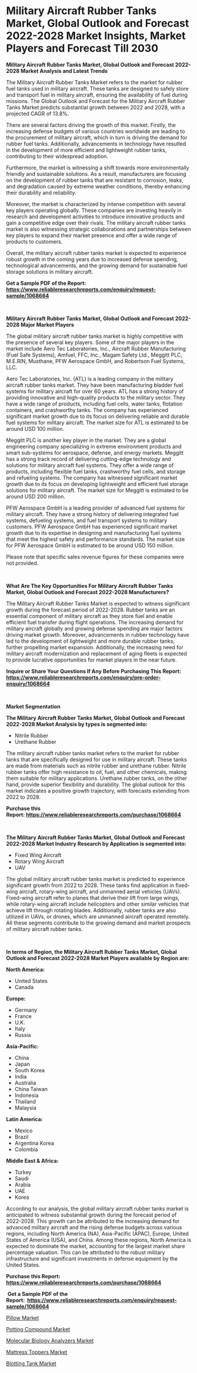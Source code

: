 <p><h1>Military Aircraft Rubber Tanks Market, Global Outlook and Forecast 2022-2028 Market Insights, Market Players and Forecast Till 2030</h1></p><p><strong>Military Aircraft Rubber Tanks Market, Global Outlook and Forecast 2022-2028 Market Analysis and Latest Trends</strong></p>
<p><p>The Military Aircraft Rubber Tanks Market refers to the market for rubber fuel tanks used in military aircraft. These tanks are designed to safely store and transport fuel in military aircraft, ensuring the availability of fuel during missions. The Global Outlook and Forecast for the Military Aircraft Rubber Tanks Market predicts substantial growth between 2022 and 2028, with a projected CAGR of 13.8%.</p><p>There are several factors driving the growth of this market. Firstly, the increasing defense budgets of various countries worldwide are leading to the procurement of military aircraft, which in turn is driving the demand for rubber fuel tanks. Additionally, advancements in technology have resulted in the development of more efficient and lightweight rubber tanks, contributing to their widespread adoption.</p><p>Furthermore, the market is witnessing a shift towards more environmentally friendly and sustainable solutions. As a result, manufacturers are focusing on the development of rubber tanks that are resistant to corrosion, leaks, and degradation caused by extreme weather conditions, thereby enhancing their durability and reliability.</p><p>Moreover, the market is characterized by intense competition with several key players operating globally. These companies are investing heavily in research and development activities to introduce innovative products and gain a competitive edge over their rivals. The military aircraft rubber tanks market is also witnessing strategic collaborations and partnerships between key players to expand their market presence and offer a wide range of products to customers.</p><p>Overall, the military aircraft rubber tanks market is expected to experience robust growth in the coming years due to increased defense spending, technological advancements, and the growing demand for sustainable fuel storage solutions in military aircraft.</p></p>
<p><strong>Get a Sample PDF of the Report:&nbsp; <a href="https://www.reliableresearchreports.com/enquiry/request-sample/1068664">https://www.reliableresearchreports.com/enquiry/request-sample/1068664</a></strong></p>
<p>&nbsp;</p>
<p><strong>Military Aircraft Rubber Tanks Market, Global Outlook and Forecast 2022-2028 Major Market Players</strong></p>
<p><p>The global military aircraft rubber tanks market is highly competitive with the presence of several key players. Some of the major players in the market include Aero Tec Laboratories, Inc., Aircraft Rubber Manufacturing (Fuel Safe Systems), Amfuel, FFC, Inc., Magam Safety Ltd., Meggitt PLC, M.E.RIN, Musthane, PFW Aerospace GmbH, and Robertson Fuel Systems, LLC.</p><p>Aero Tec Laboratories, Inc. (ATL) is a leading company in the military aircraft rubber tanks market. They have been manufacturing bladder fuel systems for military aircraft for over 60 years. ATL has a strong history of providing innovative and high-quality products to the military sector. They have a wide range of products, including fuel cells, water tanks, flotation containers, and crashworthy tanks. The company has experienced significant market growth due to its focus on delivering reliable and durable fuel systems for military aircraft. The market size for ATL is estimated to be around USD 100 million.</p><p>Meggitt PLC is another key player in the market. They are a global engineering company specializing in extreme environment products and smart sub-systems for aerospace, defense, and energy markets. Meggitt has a strong track record of delivering cutting-edge technology and solutions for military aircraft fuel systems. They offer a wide range of products, including flexible fuel tanks, crashworthy fuel cells, and storage and refueling systems. The company has witnessed significant market growth due to its focus on developing lightweight and efficient fuel storage solutions for military aircraft. The market size for Meggitt is estimated to be around USD 200 million.</p><p>PFW Aerospace GmbH is a leading provider of advanced fuel systems for military aircraft. They have a strong history of delivering integrated fuel systems, defueling systems, and fuel transport systems to military customers. PFW Aerospace GmbH has experienced significant market growth due to its expertise in designing and manufacturing fuel systems that meet the highest safety and performance standards. The market size for PFW Aerospace GmbH is estimated to be around USD 150 million.</p><p>Please note that specific sales revenue figures for these companies were not provided.</p></p>
<p>&nbsp;</p>
<p><strong>What Are The Key Opportunities For Military Aircraft Rubber Tanks Market, Global Outlook and Forecast 2022-2028 Manufacturers?</strong></p>
<p><p>The Military Aircraft Rubber Tanks Market is expected to witness significant growth during the forecast period of 2022-2028. Rubber tanks are an essential component of military aircraft as they store fuel and enable efficient fuel transfer during flight operations. The increasing demand for military aircraft globally and growing defense spending are major factors driving market growth. Moreover, advancements in rubber technology have led to the development of lightweight and more durable rubber tanks, further propelling market expansion. Additionally, the increasing need for military aircraft modernization and replacement of aging fleets is expected to provide lucrative opportunities for market players in the near future.</p></p>
<p><strong>Inquire or Share Your Questions If Any Before Purchasing This Report: <a href="https://www.reliableresearchreports.com/enquiry/pre-order-enquiry/1068664">https://www.reliableresearchreports.com/enquiry/pre-order-enquiry/1068664</a></strong></p>
<p>&nbsp;</p>
<p><strong>Market Segmentation</strong></p>
<p><strong>The Military Aircraft Rubber Tanks Market, Global Outlook and Forecast 2022-2028 Market Analysis by types is segmented into:</strong></p>
<p><ul><li>Nitrile Rubber</li><li>Urethane Rubber</li></ul></p>
<p><p>The military aircraft rubber tanks market refers to the market for rubber tanks that are specifically designed for use in military aircraft. These tanks are made from materials such as nitrile rubber and urethane rubber. Nitrile rubber tanks offer high resistance to oil, fuel, and other chemicals, making them suitable for military applications. Urethane rubber tanks, on the other hand, provide superior flexibility and durability. The global outlook for this market indicates a positive growth trajectory, with forecasts extending from 2022 to 2028.</p></p>
<p><strong>Purchase this Report:&nbsp;<a href="https://www.reliableresearchreports.com/purchase/1068664">https://www.reliableresearchreports.com/purchase/1068664</a></strong></p>
<p>&nbsp;</p>
<p><strong>The Military Aircraft Rubber Tanks Market, Global Outlook and Forecast 2022-2028 Market Industry Research by Application is segmented into:</strong></p>
<p><ul><li>Fixed Wing Aircraft</li><li>Rotary Wing Aircraft</li><li>UAV</li></ul></p>
<p><p>The global military aircraft rubber tanks market is predicted to experience significant growth from 2022 to 2028. These tanks find application in fixed-wing aircraft, rotary-wing aircraft, and unmanned aerial vehicles (UAVs). Fixed-wing aircraft refer to planes that derive their lift from large wings, while rotary-wing aircraft include helicopters and other similar vehicles that achieve lift through rotating blades. Additionally, rubber tanks are also utilized in UAVs, or drones, which are unmanned aircraft operated remotely. All these segments contribute to the growing demand and market prospects of military aircraft rubber tanks.</p></p>
<p>&nbsp;</p>
<p><strong>In terms of Region, the Military Aircraft Rubber Tanks Market, Global Outlook and Forecast 2022-2028 Market Players available by Region are:</strong></p>
<p>
    <p> <strong> North America: </strong>
        <ul>
            <li>United States</li>
            <li>Canada</li>
        </ul>
        </p> 
    <p> <strong> Europe: </strong>
        <ul>
            <li>Germany</li>
            <li>France</li>
            <li>U.K.</li>
            <li>Italy</li>
            <li>Russia</li>
        </ul>
        </p> 
    <p> <strong> Asia-Pacific: </strong>
        <ul>
            <li>China</li>
            <li>Japan</li>
            <li>South Korea</li>
            <li>India</li>
            <li>Australia</li>
            <li>China Taiwan</li>
            <li>Indonesia</li>
            <li>Thailand</li>
            <li>Malaysia</li>
        </ul>
        </p> 
    <p> <strong> Latin America: </strong>
        <ul>
            <li>Mexico</li>
            <li>Brazil</li>
            <li>Argentina Korea</li>
            <li>Colombia</li>
        </ul>
        </p> 
    <p> <strong> Middle East & Africa: </strong>
        <ul>
            <li>Turkey</li>
            <li>Saudi</li>
            <li>Arabia</li>
            <li>UAE</li>
            <li>Korea</li>
        </ul>
    </p>
    </p>
<p><p>According to our analysis, the global military aircraft rubber tanks market is anticipated to witness substantial growth during the forecast period of 2022-2028. This growth can be attributed to the increasing demand for advanced military aircraft and the rising defense budgets across various regions, including North America (NA), Asia-Pacific (APAC), Europe, United States of America (USA), and China. Among these regions, North America is expected to dominate the market, accounting for the largest market share percentage valuation. This can be attributed to the robust military infrastructure and significant investments in defense equipment by the United States.</p></p>
<p><strong>Purchase this Report: <a href="https://www.reliableresearchreports.com/purchase/1068664">https://www.reliableresearchreports.com/purchase/1068664</a></strong></p>
<p>&nbsp;<strong>Get a Sample PDF of the Report:&nbsp;&nbsp;<a href="https://www.reliableresearchreports.com/enquiry/request-sample/1068664">https://www.reliableresearchreports.com/enquiry/request-sample/1068664</a></strong></p>
<p><strong></strong></p>
<p><p><a href="https://www.linkedin.com/pulse/pillow-market-insights-players-forecast-till-2030-intellistellar-rehjf/">Pillow Market</a></p><p><a href="https://medium.com/@shivangi.reportprime/potting-compound-market-size-growth-forecast-2023-2030-c45e8ada943f">Potting Compound Market</a></p><p><a href="https://www.reportprime.com/molecular-biology-analyzers-r8898">Molecular Biology Analyzers Market</a></p><p><a href="https://www.linkedin.com/pulse/mattress-toppers-market-size-share-global-analysis-report-hg9be/">Mattress Toppers Market</a></p><p><a href="https://www.reportprime.com/blotting-tank-r8897">Blotting Tank Market</a></p></p>
